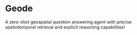 # Geode
A zero-shot geospatial question answering agent with precise spatiotemporal retrieval and explicit reasoning capabilities!
